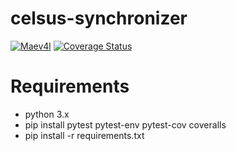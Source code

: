 # celsus-synchronizer

[![Maev4l](https://circleci.com/gh/Maev4l/celsus-contacts.svg?style=shield)](https://app.circleci.com/pipelines/github/Maev4l/celsus-contacts)
[![Coverage Status](https://coveralls.io/repos/github/Maev4l/celsus-contacts/badge.svg)](https://coveralls.io/github/Maev4l/celsus-contacts)

# Requirements

- python 3.x
- pip install pytest pytest-env pytest-cov coveralls
- pip install -r requirements.txt
